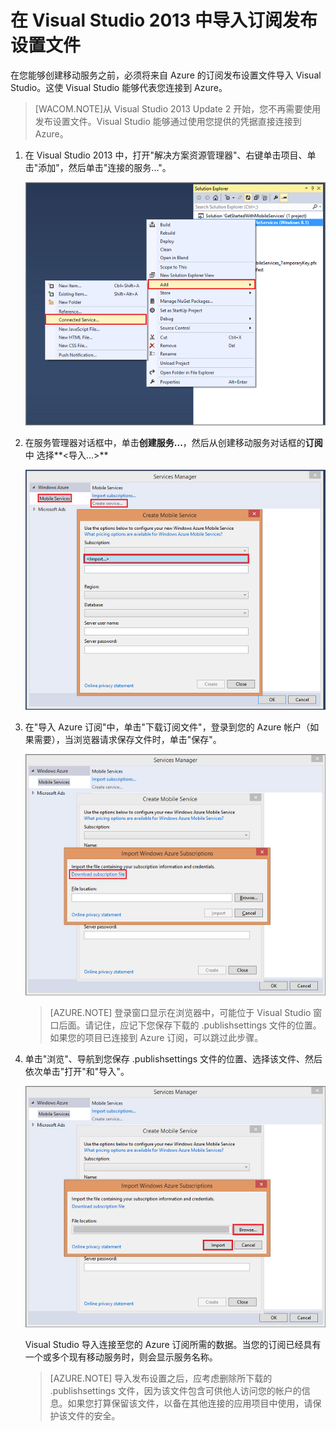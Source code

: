 <properties linkid="develop-mobile-how-to-guides-import-publish-settings" urlDisplayName="在 Visual Studio 2013 中导入订阅发布设置文件" pageTitle="在 Visual Studio 2013 导入发布设置文件 | 移动服务" metaKeywords="Azure import publishsettings, mobile services" description="了解如何在 Visual Studio 2013 中为 Azure 移动服务应用程序导入订阅发布设置文件。" title="在 Visual Studio 2013 中导入订阅发布设置文件" documentationCenter="Mobile" services="" solutions="" manager="" editor="" videoId="" scriptId="" authors="" />
<tags ms.service=""
    ms.date="11/21/2014"
    wacn.date="04/11/2015"
    />

# 在 Visual Studio 2013 中导入订阅发布设置文件

在您能够创建移动服务之前，必须将来自 Azure 的订阅发布设置文件导入 Visual Studio。这使 Visual Studio 能够代表您连接到 Azure。  

>[WACOM.NOTE]从 Visual Studio 2013 Update 2 开始，您不再需要使用发布设置文件。Visual Studio 能够通过使用您提供的凭据直接连接到 Azure。

1. 在 Visual Studio 2013 中，打开"解决方案资源管理器"、右键单击项目、单击"添加"，然后单击"连接的服务..."。 

	![add connected service](./media/mobile-services-create-new-service-vs2013/mobile-add-connected-service.png)

2. 在服务管理器对话框中，单击**创建服务...**，然后从创建移动服务对话框的**订阅**中  选择**&lt;导入...&gt;**  

	![create a new mobile service from VS 2013](./media/mobile-services-create-new-service-vs2013/mobile-create-service-from-vs2013.png)

3. 在"导入 Azure 订阅"中，单击"下载订阅文件"，登录到您的 Azure 帐户（如果需要），当浏览器请求保存文件时，单击"保存"。

	![download subscription file in VS](./media/mobile-services-create-new-service-vs2013/mobile-import-azure-subscription.png)

	> [AZURE.NOTE] 登录窗口显示在浏览器中，可能位于 Visual Studio 窗口后面。请记住，应记下您保存下载的 .publishsettings 文件的位置。如果您的项目已连接到 Azure 订阅，可以跳过此步骤。

4. 单击"浏览"、导航到您保存 .publishsettings 文件的位置、选择该文件、然后依次单击"打开"和"导入"。 

	![import subscription in VS](./media/mobile-services-create-new-service-vs2013/mobile-import-azure-subscription-2.png)

	Visual Studio 导入连接至您的 Azure 订阅所需的数据。当您的订阅已经具有一个或多个现有移动服务时，则会显示服务名称。 

	> [AZURE.NOTE] 导入发布设置之后，应考虑删除所下载的 .publishsettings 文件，因为该文件包含可供他人访问您的帐户的信息。如果您打算保留该文件，以备在其他连接的应用项目中使用，请保护该文件的安全。

<!-- Anchors. -->

<!-- Images. -->
[1]: ./media/mobile-services-how-to-register-microsoft-authentication/mobile-services-live-connect-add-app.png
[2]: ./media/mobile-services-how-to-register-microsoft-authentication/mobile-live-connect-app-api-settings.png
<!-- URLs. -->
[使用 Live Connect 实现对 Windows 应用商店应用程序的单一登录]: /zh-cn/documentation/articles/mobile-services-how-to-register-windows-live-connect-single-sign-on/
[提交应用程序页]: https://appdev.microsoft.com/StorePortals/zh-CN/Developer/Catalog/ReleaseAnchor
[我的应用程序]: https://account.live.com/developers/applications/index
[移动服务入门]: /zh-cn/documentation/articles/mobile-services-javascript-backend-windows-store-dotnet-get-started/
[身份验证入门]: /zh-cn/documentation/articles/mobile-services-windows-store-dotnet-get-started-users/
[推送通知入门]: /zh-cn/documentation/articles/mobile-services-javascript-backend-windows-store-dotnet-get-started-push/
[使用脚本为用户授权]: /zh-cn/documentation/articles/mobile-services-windows-store-dotnet-authorize-users-in-scripts/
[JavaScript 和 HTML]: /zh-cn/documentation/articles/mobile-services-javascript-backend-windows-store-dotnet-get-started-with-users-js/

[Azure 管理门户]: https://manage.windowsazure.cn/
